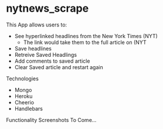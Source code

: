 # nytnews_scrape

This App allows users to:
- See hyperlinked headlines from the New York Times (NYT)
  - The link would take them to the full article on (NYT
- Save headlines
- Retreive Saved Headlings
- Add comments to saved article
- Clear Saved article and restart again

Technologies
- Mongo
- Heroku
- Cheerio
- Handlebars

Functionality Screenshots To Come...
